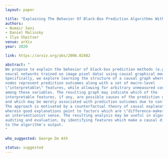 ```yaml
---
layout: paper

title: "Explaining The Behavior Of Black-Box Prediction Algorithms With Causal Learning"
authors:
- Numair Sani
- Daniel Malinsky
- Ilya Shpitser
venue: arXiv
year: 2020

link: https://arxiv.org/abs/2006.02482

abstract: "
We propose to explain the behavior of black-box prediction methods (e.g., deep
neural networks trained on image pixel data) using causal graphical models.
Specifically, we explore learning the structure of a causal graph where the
nodes represent prediction outcomes along with a set of macro-level
\"interpretable\" features, while allowing for arbitrary unmeasured confounding
among these variables. The resulting graph may indicate which of the
interpretable features, if any, are possible causes of the prediction outcome
and which may be merely associated with prediction outcomes due to confounding.
The approach is motivated by a counterfactual theory of causal explanation
wherein good explanations point to factors which are \"difference-makers\" in
an interventionist sense. The resulting analysis may be useful in algorithm
auditing and evaluation, by identifying features which make a causal difference
to the algorithm's output.
"

who_suggested: George De Ath

status: suggested
---
```

